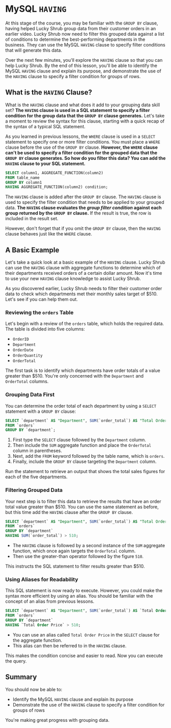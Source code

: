 # **MySQL `HAVING`**

At this stage of the course, you may be familiar with the `GROUP BY` clause, having helped Lucky Shrub group data from their customer orders in an earlier video. Lucky Shrub now need to filter this grouped data against a list of conditions to determine the best-performing departments in the business. They can use the MySQL `HAVING` clause to specify filter conditions that will generate this data.

Over the next few minutes, you'll explore the `HAVING` clause so that you can help Lucky Shrub. By the end of this lesson, you'll be able to identify the MySQL `HAVING` clause and explain its purpose, and demonstrate the use of the `HAVING` clause to specify a filter condition for groups of rows.

## **What is the `HAVING` Clause?**

What is the `HAVING` clause and what does it add to your grouping data skill set? **The `HAVING` clause is used in a SQL statement to specify a filter condition for the group data that the `GROUP BY` clause generates.** Let's take a moment to review the syntax for this clause, starting with a quick recap of the syntax of a typical SQL statement.

As you learned in previous lessons, the `WHERE` clause is used in a `SELECT` statement to specify one or more filter conditions. You must place a `WHERE` clause before the use of the `GROUP BY` clause. **However, the `WHERE` clause can't be used to specify a filter condition for the grouped data that the `GROUP BY` clause generates. So how do you filter this data? You can add the `HAVING` clause to your SQL statement.**

```sql
SELECT column1, AGGREGATE_FUNCTION(column2)
FROM table_name
GROUP BY column1
HAVING AGGREGATE_FUNCTION(column2) condition;
```

The `HAVING` clause is added after the `GROUP BY` clause. The `HAVING` clause is used to specify the filter condition that needs to be applied to your grouped data. **The `HAVING` clause evaluates the *group filter condition* against each group returned by the `GROUP BY` clause.** If the result is true, the row is included in the result set.

However, don't forget that if you omit the `GROUP BY` clause, then the `HAVING` clause behaves just like the `WHERE` clause.

## **A Basic Example**

Let's take a quick look at a basic example of the `HAVING` clause. Lucky Shrub can use the `HAVING` clause with aggregate functions to determine which of their departments received orders of a certain dollar amount. Now it's time to use your new `HAVING` clause knowledge to assist Lucky Shrub.

As you discovered earlier, Lucky Shrub needs to filter their customer order data to check which departments met their monthly sales target of $510. Let's see if you can help them out.

### **Reviewing the `orders` Table**

Let's begin with a review of the `orders` table, which holds the required data. The table is divided into five columns:

- `OrderID`
- `Department`
- `OrderDate`
- `OrderQuantity`
- `OrderTotal`

The first task is to identify which departments have order totals of a value greater than $510. You're only concerned with the `Department` and `OrderTotal` columns.

### **Grouping Data First**

You can determine the order total of each department by using a `SELECT` statement with a `GROUP BY` clause:

```sql
SELECT `department` AS "Department", SUM(`order_total`) AS "Total Order Price"
FROM `orders`
GROUP BY `department`;
```

1. First type the `SELECT` clause followed by the `Department` column.
2. Then include the `SUM` aggregate function and place the `OrderTotal` column in parentheses.
3. Next, add the `FROM` keyword followed by the table name, which is `orders`.
4. Finally, include the `GROUP BY` clause targeting the `Department` column.

Run the statement to retrieve an output that shows the total sales figures for each of the five departments.

### **Filtering Grouped Data**

Your next step is to filter this data to retrieve the results that have an order total value greater than $510. You can use the same statement as before, but this time add the `HAVING` clause after the `GROUP BY` clause.

```sql
SELECT `department` AS "Department", SUM(`order_total`) AS "Total Order Price"
FROM `orders`
GROUP BY `department`
HAVING SUM(`order_total`) > 510;
```

- The `HAVING` clause is followed by a second instance of the `SUM` aggregate function, which once again targets the `OrderTotal` column.
- Then use the greater-than operator followed by the figure `510`.

This instructs the SQL statement to filter results greater than $510.

### **Using Aliases for Readability**

This SQL statement is now ready to execute. However, you could make the syntax more efficient by using an alias. You should be familiar with the concept of an alias from previous lessons.

```sql
SELECT `department` AS "Department", SUM(`order_total`) AS `Total Order Price`
FROM `orders`
GROUP BY `department`
HAVING `Total Order Price` > 510;
```

- You can use an alias called `Total Order Price` in the `SELECT` clause for the aggregate function.
- This alias can then be referred to in the `HAVING` clause.

This makes the condition concise and easier to read. Now you can execute the query.

## **Summary**

You should now be able to:

- Identify the MySQL `HAVING` clause and explain its purpose
- Demonstrate the use of the `HAVING` clause to specify a filter condition for groups of rows

You're making great progress with grouping data.
